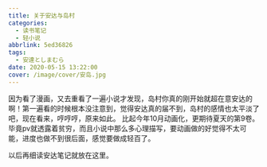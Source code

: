 ```yaml
---
title: 关于安达与岛村
categories: 
  - 读书笔记
  - 轻小说
abbrlink: 5ed36826
tags:
  - 安達としまむら
date: 2020-05-15 13:22:00
cover: /image/cover/安岛.jpg
---
```

因为看了漫画，又去重看了一遍小说才发现，岛村你真的刚开始就超在意安达的啊！第一遍看的时候根本没注意到，觉得安达真的届不到，岛村的感情也太平淡了吧，现在看来，哼哼哼，原来如此。
比起今年10月动画化，更期待夏天的第9卷。毕竟pv就透露着贫穷，而且小说中那么多心理描写，要动画做的好觉得不太可能，进度也做不到很后面，感觉要做成轻百了。

以后再细读安达笔记就放在这里。
